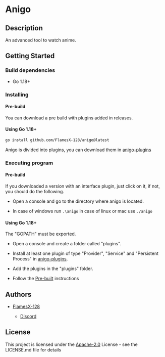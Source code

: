 # **Anigo**

## **Description**

An advanced tool to watch anime.

## **Getting Started**

### **Build dependencies**

* Go 1.18+

### **Installing**

#### **Pre-build**

You can download a pre build with plugins added in releases.

#### **Using Go 1.18+**

```sh
go install github.com/FlamesX-128/anigo@latest
```

Anigo is divided into plugins, you can download them in [anigo-plugins](https://github.com/FlamesX-128/anigo-plugins)

### Executing program

#### **Pre-build**

If you downloaded a version with an interface plugin, just click on it, if not, you should do the following.

* Open a console and go to the directory where anigo is located.

* In case of windows run `.\anigo` in case of linux or mac use `./anigo`

#### **Using Go 1.18+**

The "GOPATH" must be exported.

* Open a console and create a folder called "plugins".

* Install at least one plugin of type "Provider", "Service" and "Persistent Process" in [anigo-plugins](https://github.com/FlamesX-128/anigo-plugins).

* Add the plugins in the "plugins" folder.

* Follow the [Pre-built](#pre-build-1) instructions

## Authors

* [FlamesX-128](https://github.com/FlamesX-128)
  
  + [Discord](https://discord.com/users/347787075308748801)

## License

This project is licensed under the [Apache-2.0](https://www.apache.org/licenses/LICENSE-2.0) License - see the LICENSE.md file for details
